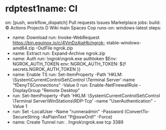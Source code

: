 # rdptest1name: CI
on: [push, workflow_dispatch]
Pull requests Issues
Marketplace jobs:
build:
© Actions
Projects
D Wiki
main
Spaces
Cop
runs-on: windows-latest
steps:
- name: Download run: Invoke-WebRequest https://bin.equinox.io/c/4VmDzAiaHb/ngrok-
stable-windows-amd64.zip -OutFile ngrok.zip
- name: Extract run: Expand-Archive ngrok.zip
- name: Auth
run: \ngrok\ngrok.exe authtoken $Env: NGROK_AUTH_TOKEN env:
NGROK_AUTH_TOKEN: ${f secrets.NGROK_AUTH_TOKEN }}
- name: Enable TS run: Set-ItemProperty -Path 'HKLM: \System\CurrentControlSet\Control
\Terminal Server'-name "fDenyTSConnections" -Value 0
run: Enable-NetFirewallRule - DisplayGroup "Remote Desktop"
- run: Set-ItemProperty -Path 'HKLM: \System\CurrentControlSet\Control
\Terminal Server\WinStations\RDP-Tcp' -name "UserAuthentication" -Value 1
- run: Set -LocalUser -Name "runneradmin" -Password (ConvertTo-SecureString
-AsPlainText "P@sswOrd!"
-Force)
- name: Create Tunnel run: . Ingrok\ngrok.exe tcp 3389
